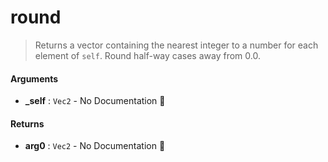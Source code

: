 # round

>  Returns a vector containing the nearest integer to a number for each element of `self`.
>  Round half-way cases away from 0.0.

#### Arguments

- **\_self** : `Vec2` \- No Documentation 🚧

#### Returns

- **arg0** : `Vec2` \- No Documentation 🚧